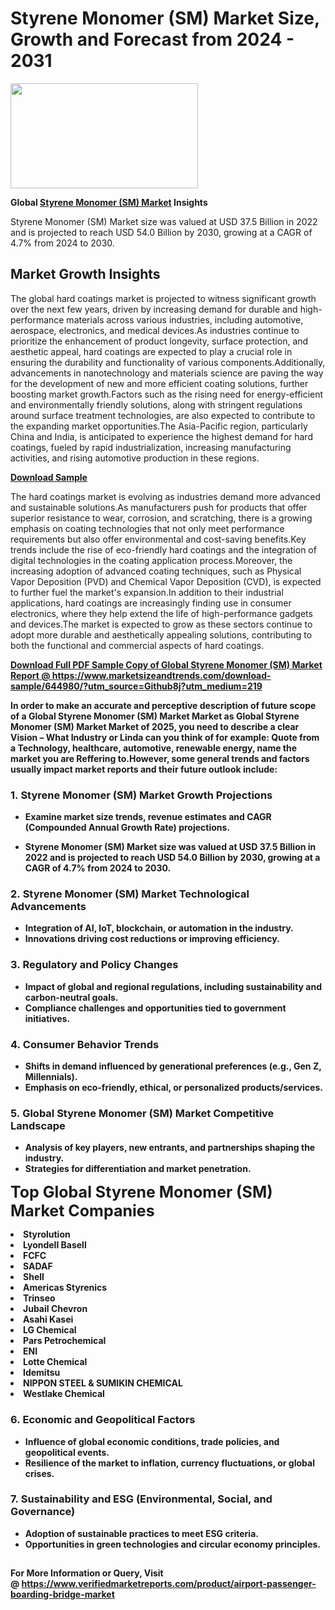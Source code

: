 <H1>Styrene Monomer (SM) Market Size, Growth and Forecast from 2024 - 2031</H1><img class="aligncenter size-medium wp-image-584254" src="https://thirdeyenews.in/wp-content/uploads/2024/09/Global-Market-Research-300x168.jpeg" alt="" width="300" height="168" /><p><strong>Global&nbsp;<a href="https://www.marketsizeandtrends.com/download-sample/644980/?utm_source=Github8j?utm_medium=219">Styrene Monomer (SM) Market</a> Insights</strong></p><p>Styrene Monomer (SM) Market size was valued at USD 37.5 Billion in 2022 and is projected to reach USD 54.0 Billion by 2030, growing at a CAGR of 4.7% from 2024 to 2030.</p><p><h2>Market Growth Insights</h2> <p>The global hard coatings market is projected to witness significant growth over the next few years, driven by increasing demand for durable and high-performance materials across various industries, including automotive, aerospace, electronics, and medical devices.As industries continue to prioritize the enhancement of product longevity, surface protection, and aesthetic appeal, hard coatings are expected to play a crucial role in ensuring the durability and functionality of various components.Additionally, advancements in nanotechnology and materials science are paving the way for the development of new and more efficient coating solutions, further boosting market growth.Factors such as the rising need for energy-efficient and environmentally friendly solutions, along with stringent regulations around surface treatment technologies, are also expected to contribute to the expanding market opportunities.The Asia-Pacific region, particularly China and India, is anticipated to experience the highest demand for hard coatings, fueled by rapid industrialization, increasing manufacturing activities, and rising automotive production in these regions.</p> <p><strong><a href="#">Download Sample</a></strong></p> <p>The hard coatings market is evolving as industries demand more advanced and sustainable solutions.As manufacturers push for products that offer superior resistance to wear, corrosion, and scratching, there is a growing emphasis on coating technologies that not only meet performance requirements but also offer environmental and cost-saving benefits.Key trends include the rise of eco-friendly hard coatings and the integration of digital technologies in the coating application process.Moreover, the increasing adoption of advanced coating techniques, such as Physical Vapor Deposition (PVD) and Chemical Vapor Deposition (CVD), is expected to further fuel the market's expansion.In addition to their industrial applications, hard coatings are increasingly finding use in consumer electronics, where they help extend the life of high-performance gadgets and devices.The market is expected to grow as these sectors continue to adopt more durable and aesthetically appealing solutions, contributing to both the functional and commercial aspects of hard coatings.</p> <p><strong><a href="#"></p><p><span class=""><strong>Download Full PDF Sample Copy of Global Styrene Monomer (SM) Market Report</strong> @ <a href="https://www.marketsizeandtrends.com/download-sample/644980/?utm_source=Github8j?utm_medium=219" target="_blank">https://www.marketsizeandtrends.com/download-sample/644980/?utm_source=Github8j?utm_medium=219</a></span></p><p>In order to make an accurate and perceptive description of future scope of a Global&nbsp;Styrene Monomer (SM) Market Market as Global&nbsp;Styrene Monomer (SM) Market Market of 2025, you need to describe a clear Vision &ndash; What Industry or Linda can you think of for example: Quote from a Technology, healthcare, automotive, renewable energy, name the market you are Reffering to.However, some general trends and factors usually impact market reports and their future outlook include:</p><h3>1.&nbsp;<strong>Styrene Monomer (SM) Market Growth Projections</strong></h3><ul><li>Examine market size trends, revenue estimates and CAGR (Compounded Annual Growth Rate) projections.</li><li><p>Styrene Monomer (SM) Market size was valued at USD 37.5 Billion in 2022 and is projected to reach USD 54.0 Billion by 2030, growing at a CAGR of 4.7% from 2024 to 2030.</p></li></ul><h3>2.&nbsp;<strong>Styrene Monomer (SM) Market Technological Advancements</strong></h3><ul><li>Integration of AI, IoT, blockchain, or automation in the industry.</li><li>Innovations driving cost reductions or improving efficiency.</li></ul><h3>3.&nbsp;<strong>Regulatory and Policy Changes</strong></h3><ul><li>Impact of global and regional regulations, including sustainability and carbon-neutral goals.</li><li>Compliance challenges and opportunities tied to government initiatives.</li></ul><h3>4.&nbsp;<strong>Consumer Behavior Trends</strong></h3><ul><li>Shifts in demand influenced by generational preferences (e.g., Gen Z, Millennials).</li><li>Emphasis on eco-friendly, ethical, or personalized products/services.</li></ul><h3>5.&nbsp;<strong>Global Styrene Monomer (SM) Market Competitive Landscape</strong></h3><ul><li>Analysis of key players, new entrants, and partnerships shaping the industry.</li><li>Strategies for differentiation and market penetration.</li></ul><p data-pm-slice="1 1 []"><span style="color: inherit; font-family: inherit; font-size: 25px;">Top Global Styrene Monomer (SM) Market Companies</span></p><div class="" data-test-id=""><p><li>Styrolution</li><li> Lyondell Basell</li><li> FCFC</li><li> SADAF</li><li> Shell</li><li> Americas Styrenics</li><li> Trinseo</li><li> Jubail Chevron</li><li> Asahi Kasei</li><li> LG Chemical</li><li> Pars Petrochemical</li><li> ENI</li><li> Lotte Chemical</li><li> Idemitsu</li><li> NIPPON STEEL & SUMIKIN CHEMICAL</li><li> Westlake Chemical</li></p></div><h3>6.&nbsp;<strong>Economic and Geopolitical Factors</strong></h3><ul><li>Influence of global economic conditions, trade policies, and geopolitical events.</li><li>Resilience of the market to inflation, currency fluctuations, or global crises.</li></ul><h3>7.&nbsp;<strong>Sustainability and ESG (Environmental, Social, and Governance)</strong></h3><ul><li>Adoption of sustainable practices to meet ESG criteria.</li><li>Opportunities in green technologies and circular economy principles.</li></ul><h2><strong style="font-size: 14px;">For More Information or Query, Visit @&nbsp;</strong><a style="background-color: #ffffff; font-size: 14px;" href="https://www.marketsizeandtrends.com/report/styrene-monomer-sm-market/" target="_blank">https://www.verifiedmarketreports.com/product/airport-passenger-boarding-bridge-market</a></h2>